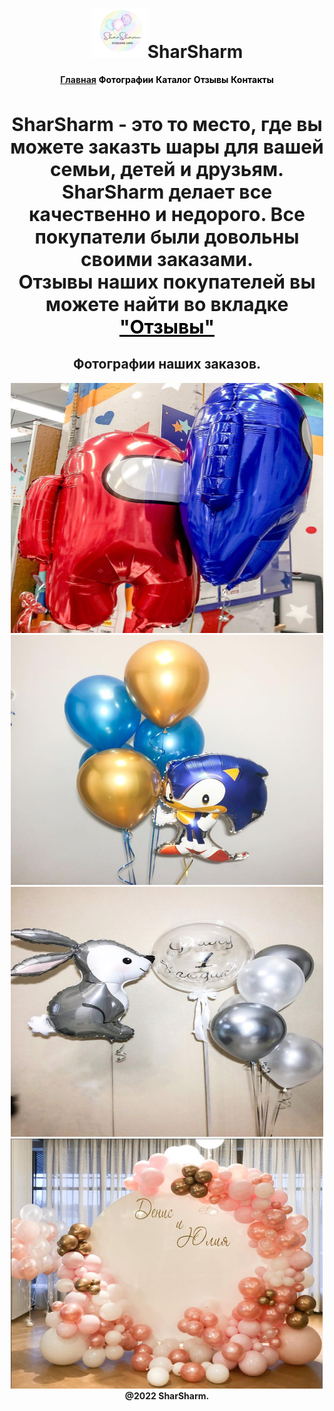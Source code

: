 <!DOCTYPE html>
<html>
<head>
      <meta charset="utf-8" />
      <title>Главная</title>
    <link rel="stylesheet" href="style.css">
</head>
<body>
<h1>
    <style='font-size:100px'><center><img src="./SharSharm/photo/ph/Снимок%20экрана%202022-01-12%20153510.png" width="90px">SharSharm</center></style>
</h1>
<p>
    <b><center><ins>Главная</ins></b>
    <b> <a href="./SharSharm/photo.html" style="color: black;text-decoration: none">Фотографии</a></b>
    <b> <a href="./SharSharm/catalog.md" style="color: black;text-decoration: none">Каталог</a></b>
    <b><a href="./SharSharm/descript.html" style="color: black;text-decoration: none">Отзывы</b>
    <b><a href="./SharSharm/contacts.html" style="color: black;text-decoration: none">Контакты</a></b>
    </center>
</p>
    <div class="line"></div>
<p><br>
     <center> <b> <a style="font-size: 30px" <center>SharSharm - это то место, где вы можете заказть шары для вашей семьи, детей и друзьям.<br>
        SharSharm делает все качественно и недорого. Все покупатели были довольны своими заказами.<br>
    Отзывы наших покупателей вы можете найти во вкладке <a href="./SharSharm/descript.html" style="color: black; font-size: 30px">"Отзывы"</a>
    </p>
<div class="line"></div>
<h2><b>Фотографии наших заказов.</b></h2>
<img src="./SharSharm/photo/amongus.png" width="500" height="400">
<img src="./SharSharm/photo/sonik.png" width="500" height="400">
<img src="./SharSharm/photo/bunny.png" width="500" height="400">
<img src="./SharSharm/photo/wedding.png" width="500" height="400">
<div class="line"></div>
@2022 SharSharm.
</body>
</html>
